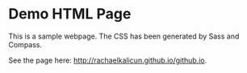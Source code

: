 Demo HTML Page
=========

This is a sample webpage. The CSS has been generated by Sass and Compass.

See the page here: http://rachaelkalicun.github.io/github.io.
